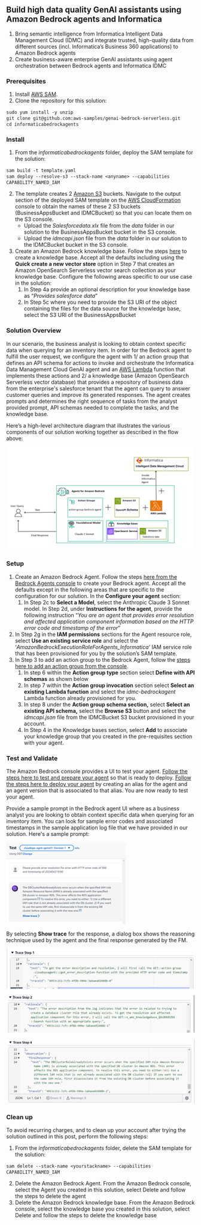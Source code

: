 

## Build high data quality GenAI assistants using Amazon Bedrock agents and Informatica

1. Bring semantic intelligence from Informatica Intelligent Data Management Cloud (IDMC) and integrate trusted, high-quality 
data from different sources (incl. Informatica’s Business 360 applications) to Amazon Bedrock agents 
2. Create business-aware enterprise GenAI assistants using agent orchestration between Bedrock agents and Informatica IDMC 


### Prerequisites

1. Install [AWS SAM](https://docs.aws.amazon.com/serverless-application-model/latest/developerguide/what-is-sam.html).
2. Clone the repository for this solution:

```
sudo yum install -y unzip
git clone git@github.com:aws-samples/genai-bedrock-serverless.git 
cd informaticabedrockagents
```
### Install

1. From the _informaticabedrockagents_ folder, deploy the SAM template for the solution:
```
sam build -t template.yaml
sam deploy --resolve-s3 --stack-name <anyname> --capabilities CAPABILITY_NAMED_IAM
```
2. The template creates 2 [Amazon S3](https://aws.amazon.com/s3/) buckets. Navigate to the output section of the deployed SAM template on the [AWS CloudFormation](https://aws.amazon.com/cloudformation/) console to obtain the names of these 2 S3 buckets (BusinessAppsBucket and IDMCBucket) so that you can locate them on the S3 console.
    - Upload the _Salesforcedata.xlx_ file from the _data_ folder in our solution to the BusinessAppsBucket bucket in the S3 console.
    - Upload the _idmcapi.json_ file from the _data_ folder in our solution to the IDMCBucket bucket in the S3 console.
3. Create an Amazon Bedrock knowledge base. Follow the steps [here](https://docs.aws.amazon.com/bedrock/latest/userguide/knowledge-base-create.html) to create a knowledge base. Accept all the defaults including using the **Quick create a new vector store** option in Step 7 that creates an Amazon OpenSearch Serverless vector search collection as your knowledge base. Configure the following areas specific to our use case in the solution:
    1. In Step 4a provide an optional description for your knowledge base as “_Provides salesforce data_”
    2. In Step 5c where you need to provide the S3 URI of the object containing the files for the data source for the knowledge base, select the S3 URI of the BusinessAppsBucket

### Solution Overview

In our scenario, the business analyst is looking to obtain context specific data when querying for an inventory item. In order for the Bedrock agent to fulfill the user request, we configure the agent with 1/ an action group that defines an API schema for actions to invoke and orchestrate the Informatica Data Management Cloud GenAI agent and an [AWS Lambda](https://aws.amazon.com/lambda/) function that implements these actions and 2/ a knowledge base (Amazon OpenSearch Serverless vector database) that provides a repository of business data from the enterprise's salesforce tenant that the agent can query to answer customer queries and improve its generated responses. The agent creates prompts and determines the right sequence of tasks from the analyst provided prompt, API schemas needed to complete the tasks, and the knowledge base.

Here’s a high-level architecture diagram that illustrates the various components of our solution working together as described in the flow above:

![Solution Architecture](/informaticabedrockagents/images/informaticabedrockagentarch.png)

### Setup

1. Create an Amazon Bedrock Agent. Follow the steps [here from the Bedrock Agents console](https://docs.aws.amazon.com/bedrock/latest/userguide/agents-create.html) to create your Bedrock agent. Accept all the defaults except in the following areas that are specific to the configuration for our solution. In the **Configure your agent** section:
    1. In Step 2c to **Select a Model**, select the Anthropic Claude 3 Sonnet model. In Step 2d, under **Instructions for the agent**, provide the following instruction “_You are an agent that provides error resolution and affected application component information based on the HTTP error code and timestamp of the error_”
2. In Step 2g in the **IAM permissions** sections for the Agent resource role, select **Use an existing service role** and select the ‘_AmazonBedrockExecutionRoleForAgents_Informatica’_ IAM service role that has been provisioned for you by the solution’s SAM template.
3. In Step 3 to add an action group to the Bedrock Agent, follow the [steps here to add an action group from the console](https://docs.aws.amazon.com/bedrock/latest/userguide/agents-action-add.html).
    1. In step 6 within the **Action group type** section select **Define with API schemas** as shown below
    2. In step 7 within the **Action group invocation** section select **Select an existing Lambda function** and select the _idmc-bedrockagent_ Lambda function already provisioned for you.
    3. In step 8 under the **Action group schema section,** select **Select an existing API schema,** select the **Browse S3** button and select the _idmcapi.json_ file from the IDMCBucket S3 bucket provisioned in your account.
    4. In Step 4 in the Knowledge bases section, select **Add** to associate your knowledge group that you created in the pre-requisites section with your agent.


### Test and Validate

The Amazon Bedrock console provides a UI to test your agent. [Follow the steps here to test and prepare your agent](https://docs.aws.amazon.com/bedrock/latest/userguide/agents-test.html) so that is ready to deploy. [Follow the steps here to deploy your agent](https://docs.aws.amazon.com/bedrock/latest/userguide/agents-deploy.html) by creating an alias for the agent and an agent version that is associated to that alias. You are now ready to test your agent. 

Provide a sample prompt in the Bedrock agent UI where as a business analyst you are looking to obtain context specific data when querying for an inventory item. You can look for sample error codes and associated timestamps in the sample application log file that we have provided in our solution. Here's a sample prompt:

![Sample prompt](/cloudops/images/sample-prompt.png) 

By selecting **Show trace** for the response, a dialog box shows the reasoning technique used by the agent and the final response generated by the FM.

![Agent Trace 1](/cloudops/images/agent-trace1.png)

![Agent Trace 2](/cloudops/images/agent-trace2.png)

![Agent Trace 3](/cloudops/images/agent-trace3.png)


### Clean up

To avoid recurring charges, and to clean up your account after trying the solution outlined in this post, perform the following steps:

1. From the _informaticabedrockagents_ folder, delete the SAM template for the solution:
```
sam delete --stack-name <yourstackname> --capabilities CAPABILITY_NAMED_IAM
```
2. Delete the Amazon Bedrock Agent. From the Amazon Bedrock console, select the Agent you created in this solution, select Delete and follow the steps to delete the agent
3. Delete the Amazon Bedrock knowledge base. From the Amazon Bedrock console, select the knowledge base you created in this solution, select Delete and follow the steps to delete the knowledge base
